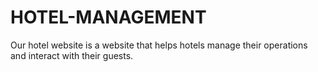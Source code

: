 # HOTEL-MANAGEMENT
Our hotel website is a website that helps hotels manage their operations and interact with their guests. 
